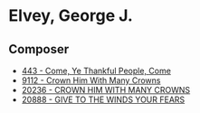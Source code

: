 # Elvey, George J.

## Composer

- [443 - Come, Ye Thankful People, Come](/hymns/443.md)
- [9112 - Crown Him With Many Crowns](/hymns/9112.md)
- [20236 - CROWN HIM WITH MANY CROWNS](/hymns/20236.md)
- [20888 - GIVE TO THE WINDS YOUR FEARS](/hymns/20888.md)

